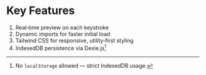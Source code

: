 # Key Features

1. Real‑time preview on each keystroke  
2. Dynamic imports for faster initial load  
3. Tailwind CSS for responsive, utility‑first styling  
4. IndexedDB persistence via Dexie.js[^1]

[^1]: No `localStorage` allowed — strict IndexedDB usage.
